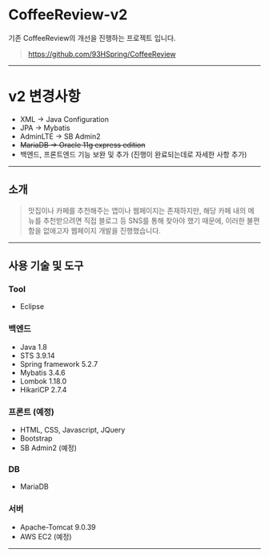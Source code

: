 # CoffeeReview-v2
기존 CoffeeReview의 개선을 진행하는 프로젝트 입니다.
> https://github.com/93HSpring/CoffeeReview

******************************

v2 변경사항
=======
- XML → Java Configuration
- JPA → Mybatis
- AdminLTE → SB Admin2
- <del>MariaDB → Oracle 11g express edition</del>
- 백엔드, 프론트엔드 기능 보완 및 추가 (진행이 완료되는데로 자세한 사항 추가)

******************************

## 소개
> 맛집이나 카페를 추천해주는 앱이나 웹페이지는 존재하지만, 해당 카페 내의 메뉴를 추천받으려면 직접 블로그 등 SNS를 통해 찾아야 했기 때문에, 이러한 불편함을 없애고자 웹페이지 개발을 진행했습니다.

******************************

## 사용 기술 및 도구
### Tool
- Eclipse

### 백엔드
- Java 1.8
- STS 3.9.14
- Spring framework 5.2.7
- Mybatis 3.4.6
- Lombok 1.18.0
- HikariCP 2.7.4

### 프론트 (예정)
- HTML, CSS, Javascript, JQuery
- Bootstrap
- SB Admin2 (예정)

### DB
- MariaDB

### 서버
- Apache-Tomcat 9.0.39
- AWS EC2 (예정)

******************************
